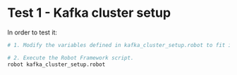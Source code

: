 # Test 1 - Kafka cluster setup

In order to test it:

```sh
# 1. Modify the variables defined in kafka_cluster_setup.robot to fit in your scenario.

# 2. Execute the Robot Framework script.
robot kafka_cluster_setup.robot
```
